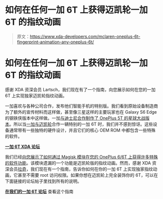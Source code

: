 # 如何在任何一加 6T 上获得迈凯轮一加 6T 的指纹动画

> 原文：<https://www.xda-developers.com/mclaren-oneplus-6t-fingerprint-animation-any-oneplus-6t/>

# 如何在任何一加 6T 上获得迈凯轮一加 6T 的指纹动画

感谢 XDA 资深会员 Lartsch，我们现在有了一个指南，向您展示如何在您的一加 6T 上实现独家迈凯轮指纹动画。

一加喜欢与各种公司合作，发布他们智能手机的特别版。我们看到原始设备制造商为了额外的宣传材料而这样做，甚至像三星这样的主要玩家也在 Galaxy S6 Edge 的钢铁侠版本中这样做。一加[与迪士尼合作制作了 OnePlus 5T 的星球大战版本](https://www.xda-developers.com/oneplus-5t-star-wars-edition-the-last-jedi/)。所以当[一加与迈凯轮](https://www.xda-developers.com/oneplus-6t-mclaren-edition-warp-charge-30-10gb-ram/)合作一辆特别的一加 6T 时，我们并不感到惊讶。这些设备通常带有一些独特的硬件设计，并且它们的核心 OEM ROM 中都包含一些特殊的软件。

[**一加 6T XDA 论坛**](https://forum.xda-developers.com/oneplus-6t)

我们已经[向您展示了如何通过 Magisk 模块在您的 OnePlus 6/6T 上获得许多特殊的软件功能](https://www.xda-developers.com/download-oneplus-6t-mclaren-edition-wallpapers-boot-animation-sounds-oneplus-6/)。该模块遗漏的一个功能是迈凯轮版的指纹动画。然而，感谢 XDA 资深会员[拉奇](https://forum.xda-developers.com/member.php?u=4914824)，我们现在有一个指南，告诉你如何在你的一加 6T 上实现独家指纹动画，它甚至不需要 root 访问权限。如果你想在迈凯轮上完全装饰你的 6T，可以在下面链接的论坛帖子里找到所有的说明。

[**在我们的一加 6T 论坛**](https://forum.xda-developers.com/oneplus-6t/how-to/guide-mclaren-fignerprint-animation-t3882236) 查看这个指南